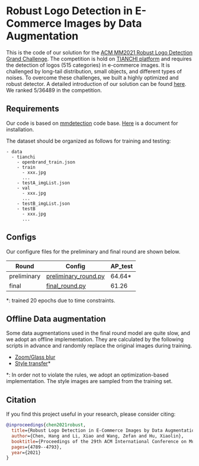 # Robust Logo Detection in E-Commerce Images by Data Augmentation

This is the code of our solution for the [ACM MM2021 Robust Logo Detection Grand Challenge](https://s.alibaba.com/challenge/ACMMM2021ChallengeRobustLogoDetection/). 
The competition is hold on [TIANCHI platform](https://tianchi.aliyun.com/competition/entrance/531888/introduction) and requires the detection of logos (515 categories) in e-commerce images. 
It is challenged by long-tail distribution, small objects, and different types of noises. To overcome these challenges, we built a highly optimized and robust detector. A detailed introduction of our solution can be found [here](https://dl.acm.org/doi/abs/10.1145/3474085.3479227?casa_token=6yqQQw5Oj1gAAAAA:OGGaM7lwVk3ZplppxnZFzHtoDdyb-blNdfVCkAOriq5simpVJ6rNy-LyYSy9542Kh4HkKqFBud90). 
We ranked 5/36489 in the competition.


## Requirements

Our code is based on [mmdetection](https://github.com/open-mmlab/mmdetection) code base. [Here](docs/get_started.md) is a document for installation.

The dataset should be organized as follows for training and testing:

```
- data
  - tianchi 
    - openbrand_train.json
    - train
      - xxx.jpg 
      ...
    - testA_imgList.json
    - val
      - xxx.jpg
      ...
    - testB_imgList.json
    - testB
      - xxx.jpg
      ...
```


## Configs

Our configure files for the preliminary and final round are shown below.

| Round       | Config      | AP_test  |
|  ---        |  ---        | ---      |
| preliminary |   [preliminary_round.py](sample_test/preliminary_round.py) |  64.64* |
| final |   [final_round.py](sample_test/final_round.py) |  61.26 |

*: trained 20 epochs due to time constraints.


## Offline Data augmentation

Some data augmentations used in the final round model are quite slow, and we adopt an offline implementation.
They are calculated by the following scripts in advance and randomly replace the original images during training.

* [Zoom/Glass blur](scripts/corrupt_dataset.py)
* [Style transfer](scripts/stylize_dataset.py)*

*: In order not to violate the rules, we adopt an optimization-based implementation. The style images are sampled from the training set.


## Citation

If you find this project useful in your research, please consider citing:

```bibtex
@inproceedings{chen2021robust,
  title={Robust Logo Detection in E-Commerce Images by Data Augmentation},
  author={Chen, Hang and Li, Xiao and Wang, Zefan and Hu, Xiaolin},
  booktitle={Proceedings of the 29th ACM International Conference on Multimedia},
  pages={4789--4793},
  year={2021}
}
```